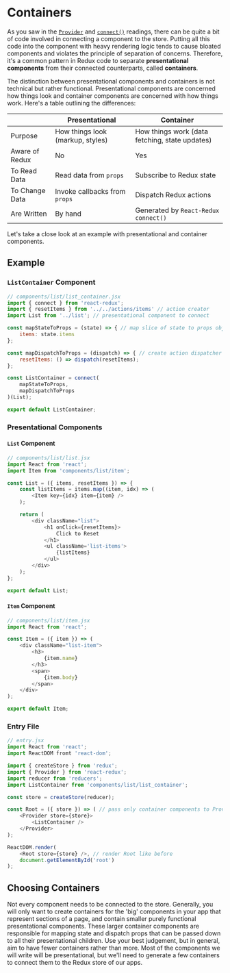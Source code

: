 # Containers

As you saw in the [`Provider`][provider] and [`connect()`][connect] readings,
there can be quite a bit of code involved in connecting a component to the
store. Putting all this code into the component with heavy rendering logic tends
to cause bloated components and violates the principle of separation of
concerns. Therefore, it's a common pattern in Redux code to separate
**presentational components** from their connected counterparts, called
**containers**.

The distinction between presentational components and containers is not technical but rather functional. Presentational components are concerned how things look and container components are concerned with how things work. Here's a table outlining the differences:

|          | Presentational | Container |
|---------------|---------------|---------------|
| Purpose | How things look (markup, styles) | How things work (data fetching, state updates) |
| Aware of Redux | No | Yes |
| To Read Data | Read data from `props`| Subscribe to Redux state |   
| To Change Data | Invoke callbacks from `props` | Dispatch Redux actions |
| Are Written | By hand | Generated by `React-Redux` `connect()` |

Let's take a close look at an example with presentational and container components.

## Example

### `ListContainer` Component
```js
// components/list/list_container.jsx
import { connect } from 'react-redux';
import { resetItems } from '../../actions/items' // action creator
import List from '../list'; // presentational component to connect

const mapStateToProps = (state) => { // map slice of state to props object
	items: state.items
};

const mapDispatchToProps = (dispatch) => { // create action dispatcher
	resetItems: () => dispatch(resetItems);
};

const ListContainer = connect(
	mapStateToProps,
	mapDispatchToProps
)(List);

export default ListContainer;
```

### Presentational Components

#### `List` Component

```js
// components/list/list.jsx
import React from 'react';
import Item from 'components/list/item';

const List = ({ items, resetItems }) => {
	const listItems = items.map((item, idx) => (
		<Item key={idx} item={item} />
	);

	return (
		<div className="list">
			<h1 onClick={resetItems}>
				Click to Reset
			</h1>
			<ul className='list-items'>
				{listItems}
			</ul>
		</div>
	);
};

export default List;
```

#### `Item` Component

```js
// components/list/item.jsx
import React from 'react';

const Item = ({ item }) => (
	<div className="list-item">
		<h3>
			{item.name}
		</h3>
		<span>
			{item.body}
		</span>
	</div>
);

export default Item;
```

### Entry File
```js
// entry.jsx
import React from 'react';
import ReactDOM fromt 'react-dom';

import { createStore } from 'redux';
import { Provider } from 'react-redux';
import reducer from 'reducers';
import ListContainer from 'components/list/list_container';

const store = createStore(reducer);

const Root = ({ store }) => ( // pass only container components to Provider
	<Provider store={store}>
		<ListContainer />
	</Provider>
);

ReactDOM.render(
	<Root store={store} />, // render Root like before
	document.getElementById('root')
);
```

## Choosing Containers

Not every component needs to be connected to the store. Generally, you will only
want to create containers for the 'big' components in your app that represent
sections of a page, and contain smaller purely functional presentational
components. These larger container components are responsible for mapping state
and dispatch props that can be passed down to all their presentational children.
Use your best judgement, but in general, aim to have fewer containers rather
than more. Most of the components we will write will be presentational, but we'll need to generate a few containers to connect them to the Redux store of our apps.

[provider]: ./provider.md
[connect]: ./connect.md
